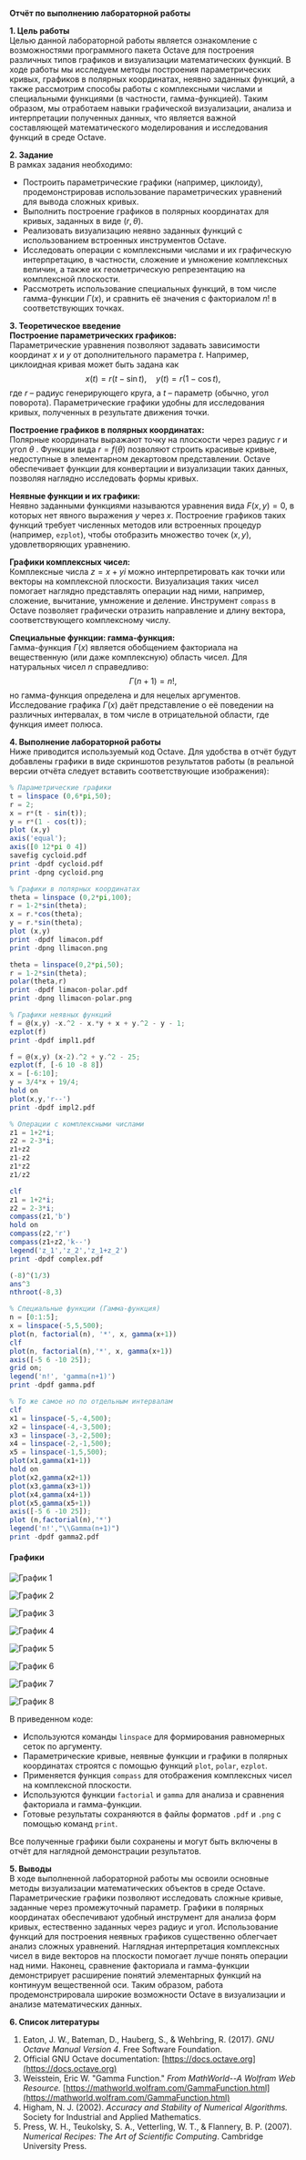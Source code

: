 **Отчёт по выполнению лабораторной работы**

**1. Цель работы**  
Целью данной лабораторной работы является ознакомление с возможностями программного пакета Octave для построения различных типов графиков и визуализации математических функций. В ходе работы мы исследуем методы построения параметрических кривых, графиков в полярных координатах, неявно заданных функций, а также рассмотрим способы работы с комплексными числами и специальными функциями (в частности, гамма-функцией). Таким образом, мы отработаем навыки графической визуализации, анализа и интерпретации полученных данных, что является важной составляющей математического моделирования и исследования функций в среде Octave.

**2. Задание**  
В рамках задания необходимо:  
- Построить параметрические графики (например, циклоиду), продемонстрировав использование параметрических уравнений для вывода сложных кривых.  
- Выполнить построение графиков в полярных координатах для кривых, заданных в виде $(r, \theta)$.  
- Реализовать визуализацию неявно заданных функций с использованием встроенных инструментов Octave.  
- Исследовать операции с комплексными числами и их графическую интерпретацию, в частности, сложение и умножение комплексных величин, а также их геометрическую репрезентацию на комплексной плоскости.  
- Рассмотреть использование специальных функций, в том числе гамма-функции $\Gamma(x)$, и сравнить её значения с факториалом $n!$ в соответствующих точках.

**3. Теоретическое введение**  
**Построение параметрических графиков:**  
Параметрические уравнения позволяют задавать зависимости координат $x$ и $y$ от дополнительного параметра $t$. Например, циклоидная кривая может быть задана как  
$$
x(t) = r(t - \sin t), \quad y(t) = r(1 - \cos t),
$$ 
где $r$  – радиус генерирующего круга, а $t$ – параметр (обычно, угол поворота). Параметрические графики удобны для исследования кривых, полученных в результате движения точки.

**Построение графиков в полярных координатах:**  
Полярные координаты выражают точку на плоскости через радиус $r$ и угол  $\theta$ . Функции вида $r = f(\theta)$ позволяют строить красивые кривые, недоступные в элементарном декартовом представлении. Octave обеспечивает функции для конвертации и визуализации таких данных, позволяя наглядно исследовать формы кривых.

**Неявные функции и их графики:**  
Неявно заданными функциями называются уравнения вида $F(x,y)=0$, в которых нет явного выражения $y$ через $x$. Построение графиков таких функций требует численных методов или встроенных процедур (например, `ezplot`), чтобы отобразить множество точек $(x,y)$, удовлетворяющих уравнению.

**Графики комплексных чисел:**  
Комплексные числа $z = x + yi$ можно интерпретировать как точки или векторы на комплексной плоскости. Визуализация таких чисел помогает наглядно представлять операции над ними, например, сложение, вычитание, умножение и деление. Инструмент `compass` в Octave позволяет графически отразить направление и длину вектора, соответствующего комплексному числу.

**Специальные функции: гамма-функция:**  
Гамма-функция $\Gamma(x)$ является обобщением факториала на вещественную (или даже комплексную) область чисел. Для натуральных чисел $n$ справедливо:  
$$
\Gamma(n+1) = n!,
$$ 
но гамма-функция определена и для нецелых аргументов. Исследование графика $\Gamma(x)$ даёт представление о её поведении на различных интервалах, в том числе в отрицательной области, где функция имеет полюса.

**4. Выполнение лабораторной работы**  
Ниже приводится используемый код Octave. Для удобства в отчёт будут добавлены графики в виде скриншотов результатов работы (в реальной версии отчёта следует вставить соответствующие изображения):

```octave
% Параметрические графики
t = linspace (0,6*pi,50);
r = 2;
x = r*(t - sin(t));
y = r*(1 - cos(t));
plot (x,y)
axis('equal');
axis([0 12*pi 0 4])
savefig cycloid.pdf
print -dpdf cycloid.pdf
print -dpng cycloid.png

% Графики в полярных координатах
theta = linspace (0,2*pi,100);
r = 1-2*sin(theta);
x = r.*cos(theta);
y = r.*sin(theta);
plot (x,y)
print -dpdf limacon.pdf
print -dpng llimacon.png

theta = linspace(0,2*pi,50);
r = 1-2*sin(theta);
polar(theta,r)
print -dpdf limacon-polar.pdf
print -dpng llimacon-polar.png

% Графики неявных функций
f = @(x,y) -x.^2 - x.*y + x + y.^2 - y - 1;
ezplot(f)
print -dpdf impl1.pdf

f = @(x,y) (x-2).^2 + y.^2 - 25;
ezplot(f, [-6 10 -8 8])
x = [-6:10];
y = 3/4*x + 19/4;
hold on
plot(x,y,'r--')
print -dpdf impl2.pdf

% Операции с комплексными числами
z1 = 1+2*i;
z2 = 2-3*i;
z1+z2
z1-z2
z1*z2
z1/z2

clf
z1 = 1+2*i;
z2 = 2-3*i;
compass(z1,'b')
hold on
compass(z2,'r')
compass(z1+z2,'k--')
legend('z_1','z_2','z_1+z_2')
print -dpdf complex.pdf

(-8)^(1/3)
ans^3
nthroot(-8,3)

% Специальные функции (Гамма-функция)
n = [0:1:5];
x = linspace(-5,5,500);
plot(n, factorial(n), '*', x, gamma(x+1))
clf
plot(n, factorial(n),'*', x, gamma(x+1))
axis([-5 6 -10 25]);
grid on;
legend('n!', 'gamma(n+1)')
print -dpdf gamma.pdf

% То же самое но по отдельным интервалам
clf
x1 = linspace(-5,-4,500);
x2 = linspace(-4,-3,500);
x3 = linspace(-3,-2,500);
x4 = linspace(-2,-1,500);
x5 = linspace(-1,5,500);
plot(x1,gamma(x1+1))
hold on
plot(x2,gamma(x2+1))
plot(x3,gamma(x3+1))
plot(x4,gamma(x4+1))
plot(x5,gamma(x5+1))
axis([-5 6 -10 25]);
plot (n,factorial(n),'*')
legend('n!',"\\Gamma(n+1)")
print -dpdf gamma2.pdf
```
#### Графики

![График 1](./pictures/complex-1.png)

![График 2](./pictures/cycloid.png)

![График 3](./pictures/gamma-1.png)

![График 4](./pictures/gamma2-1.png)

![График 5](./pictures/impl1-1.png)

![График 6](./pictures/impl2-1.png)

![График 7](./pictures/lLimacon-polar.png)

![График 8](./pictures/lLimacon.png)

В приведенном коде:  
- Используются команды `linspace` для формирования равномерных сеток по аргументу.  
- Параметрические кривые, неявные функции и графики в полярных координатах строятся с помощью функций `plot`, `polar`, `ezplot`.  
- Применяется функция `compass` для отображения комплексных чисел на комплексной плоскости.  
- Используются функции `factorial` и `gamma` для анализа и сравнения факториала и гамма-функции.  
- Готовые результаты сохраняются в файлы форматов `.pdf` и `.png` с помощью команд `print`.

Все полученные графики были сохранены и могут быть включены в отчёт для наглядной демонстрации результатов.

**5. Выводы**  
В ходе выполненной лабораторной работы мы освоили основные методы визуализации математических объектов в среде Octave. Параметрические графики позволяют исследовать сложные кривые, заданные через промежуточный параметр. Графики в полярных координатах обеспечивают удобный инструмент для анализа форм кривых, естественно заданных через радиус и угол. Использование функций для построения неявных графиков существенно облегчает анализ сложных уравнений. Наглядная интерпретация комплексных чисел в виде векторов на плоскости помогает лучше понять операции над ними. Наконец, сравнение факториала и гамма-функции демонстрирует расширение понятий элементарных функций на континуум вещественной оси. Таким образом, работа продемонстрировала широкие возможности Octave в визуализации и анализе математических данных.

**6. Список литературы**  
1. Eaton, J. W., Bateman, D., Hauberg, S., & Wehbring, R. (2017). *GNU Octave Manual Version 4*. Free Software Foundation.  
2. Official GNU Octave documentation: [https://docs.octave.org](https://docs.octave.org)  
3. Weisstein, Eric W. "Gamma Function." *From MathWorld--A Wolfram Web Resource.* [https://mathworld.wolfram.com/GammaFunction.html](https://mathworld.wolfram.com/GammaFunction.html)  
4. Higham, N. J. (2002). *Accuracy and Stability of Numerical Algorithms.* Society for Industrial and Applied Mathematics.  
5. Press, W. H., Teukolsky, S. A., Vetterling, W. T., & Flannery, B. P. (2007). *Numerical Recipes: The Art of Scientific Computing*. Cambridge University Press.